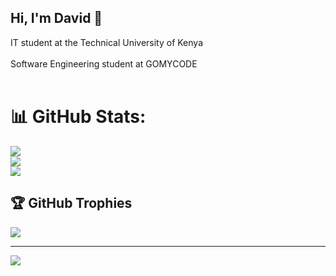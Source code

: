 ## Hi, I'm David 🤩

IT student at the Technical University of Kenya<br><br>
Software Engineering student at GOMYCODE<br><br>




# 📊 GitHub Stats:
![](https://github-readme-stats.vercel.app/api?username=DBusuru&theme=react&hide_border=true&include_all_commits=true&count_private=true)<br/>
![](https://nirzak-streak-stats.vercel.app/?user=DBusuru&theme=react&hide_border=true)<br/>
![](https://github-readme-stats.vercel.app/api/top-langs/?username=DBusuru&theme=react&hide_border=true&include_all_commits=true&count_private=true&layout=compact)

## 🏆 GitHub Trophies
![](https://github-profile-trophy.vercel.app/?username=DBusuru&theme=merko&no-frame=false&no-bg=false&margin-w=4)

---
[![](https://visitcount.itsvg.in/api?id=DBusuru&icon=0&color=0)](https://visitcount.itsvg.in)

<!-- Proudly created with GPRM ( https://gprm.itsvg.in ) -->
